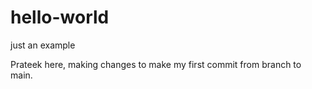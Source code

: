 # hello-world
just an example

Prateek here, making changes to make my first commit from branch to main.
